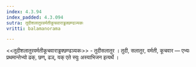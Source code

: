 ```yaml
---
index: 4.3.94
index_padded: 4.3.094
sutra: तूदीशलातुरवर्मतीकूचवाराड्ढक्छण्ढञ्यकः
vritti: balamanorama

---
```

<<तूदीशलातुरवर्मतीकूचवाराड्ढक्छण्ढञ्यकः>> - तुदीसलातुर । तुदी, सलातुर, वर्मती, कूचवार — एभ्यः प्रथमान्तेभ्यो ढक्, छण्, ढञ्, यक् एते स्युः अस्याभिजन इत्यर्थे ।